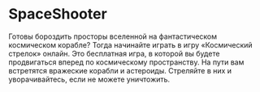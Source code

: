 # SpaceShooter
Готовы бороздить просторы вселенной на фантастическом космическом корабле? Тогда начинайте играть в игру «Космический стрелок» онлайн. Это бесплатная игра, в которой вы будете продвигаться вперед по космическому пространству. На пути вам встретятся вражеские корабли и астероиды. Стреляйте в них и уворачивайтесь, если не можете уничтожить.
